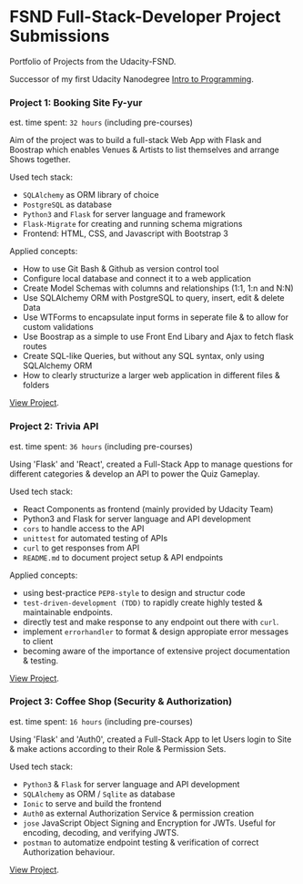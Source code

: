 # FSND Full-Stack-Developer Project Submissions

Portfolio of Projects from the Udacity-FSND.

Successor of my first Udacity Nanodegree [Intro to Programming](https://github.com/Thalrion/Udacity-Intro-to-Programming-Nanodegree).

### Project 1: Booking Site Fy-yur

est. time spent: `32 hours` (including pre-courses)

Aim of the project was to build a full-stack Web App with Flask and Boostrap which enables
Venues & Artists to list themselves and arrange Shows together.

Used tech stack:
- `SQLAlchemy` as ORM library of choice
- `PostgreSQL` as database
- `Python3` and `Flask` for server language and framework
- `Flask-Migrate` for creating and running schema migrations
- Frontend: HTML, CSS, and Javascript with Bootstrap 3

Applied concepts:
- How to use Git Bash & Github as version control tool
- Configure local database and connect it to a web application
- Create Model Schemas with columns and relationships (1:1, 1:n and N:N)
- Use SQLAlchemy ORM with PostgreSQL to query, insert, edit & delete Data
- Use WTForms to encapsulate input forms in seperate file & to allow for custom validations
- Use Boostrap as a simple to use Front End Libary and Ajax to fetch flask routes
- Create SQL-like Queries, but without any SQL syntax, only using SQLAlchemy ORM
- How to clearly structurize a larger web application in different files & folders

[View Project](https://github.com/Thalrion/Udacity-Full-Stack-Developer-Nanodegree/tree/master/project01_fyyur).

### Project 2: Trivia API

est. time spent: `36 hours` (including pre-courses)

Using 'Flask' and 'React', created a Full-Stack App to manage questions
for different categories & develop an API to power the Quiz Gameplay.

Used tech stack:
- React Components as frontend (mainly provided by Udacity Team)
- Python3 and Flask for server language and API development
- `cors` to handle access to the API
- `unittest` for automated testing of APIs
- `curl` to get responses from API
- `README.md` to document project setup & API endpoints

Applied concepts:
- using best-practice `PEP8-style` to design and structur code
- `test-driven-development (TDD)` to rapidly create highly tested & maintainable endpoints.
- directly test and make response to any endpoint out there with `curl`.
- implement `errorhandler` to format & design appropiate error messages to client
- becoming aware of the importance of extensive project documentation & testing.

[View Project](https://github.com/Thalrion/Udacity-Full-Stack-Developer-Nanodegree/tree/master/project02_triviaAPI/finished).

### Project 3: Coffee Shop (Security & Authorization)

est. time spent: `16 hours` (including pre-courses)

Using 'Flask' and 'Auth0', created a Full-Stack App to let Users
login to Site & make actions according to their Role & Permission Sets.

Used tech stack:
- `Python3` & `Flask` for server language and API development 
- `SQLAlchemy` as ORM / `Sqlite` as database
- `Ionic` to serve and build the frontend
- `Auth0` as external Authorization Service & permission creation
- `jose` JavaScript Object Signing and Encryption for JWTs. Useful for encoding, decoding, and verifying JWTS.
- `postman` to automatize endpoint testing & verification of correct Authorization behaviour.

[View Project](https://github.com/Thalrion/Udacity-Full-Stack-Developer-Nanodegree/tree/master/project03_coffee_shop/finished).